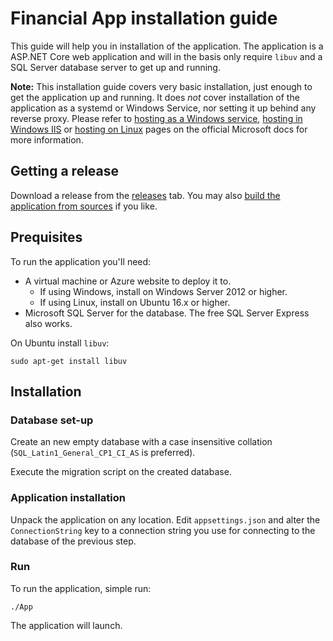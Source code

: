 # Financial App installation guide

This guide will help you in installation of the application. The application is a ASP.NET Core web application and will in the basis only require `libuv` and a SQL Server database server to get up and running.

**Note:** This installation guide covers very basic installation, just enough to get the application up and running. It does *not* cover installation of the application as a systemd or Windows Service, nor setting it up behind any reverse proxy. Please refer to [hosting as a Windows service](https://docs.microsoft.com/nl-nl/aspnet/core/hosting/windows-service), [hosting in Windows IIS](https://docs.microsoft.com/nl-nl/aspnet/core/publishing/iis?tabs=aspnetcore2x) or [hosting on Linux](https://docs.microsoft.com/nl-nl/aspnet/core/publishing/linuxproduction?tabs=aspnetcore2x) pages on the official Microsoft docs for more information.

## Getting a release
Download a release from the [releases](https://github.com/Sebazzz/financial-app/releases) tab. You may also [build the application from sources](Building-from-sources.md) if you like.

## Prequisites

To run the application you'Il need:

* A virtual machine or Azure website to deploy it to.
   * If using Windows, install on Windows Server 2012 or higher.
   * If using Linux, install on Ubuntu 16.x or higher.
* Microsoft SQL Server for the database. The free SQL Server Express also works.

On Ubuntu install `libuv`:

    sudo apt-get install libuv

## Installation
### Database set-up
Create an new empty database with a case insensitive collation (`SQL_Latin1_General_CP1_CI_AS` is preferred).

Execute the migration script on the created database.

### Application installation
Unpack the application on any location. Edit `appsettings.json` and alter the `ConnectionString` key to a connection string you use for connecting to the database of the previous step.

### Run
To run the application, simple run:

    ./App

The application will launch.